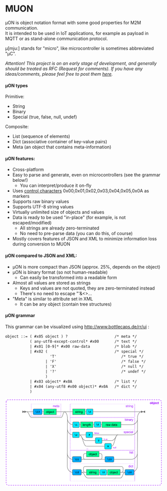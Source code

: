 # MUON
µON is object notation format with some good properties for M2M communication.  
It is intended to be used in IoT applications, for example as payload in MQTT or as stand-alone communication protocol.

µ[mju:] stands for "micro", like microcontroller is sometimes abbreviated "µC".

*Attention! This project is on an early stage of development,  and generally should be treated as RFC  (Request for comments).  If you have any ideas/comments, please feel free to post them [here](https://github.com/vshymanskyy/MUON/issues/1).*

#### µON types
Primitive:
* String
* Binary
* Special (true, false, null, undef)

Composite:
* List (sequence of elements)
* Dict (associative container of key-value pairs)
* Meta (an object that contains meta-information)

#### µON features:
* Cross-platform
* Easy to parse and generate, even on microcontrollers (see the grammar below!)
  * You can interpret/produce it on-fly
* Uses [control characters](http://en.wikipedia.org/wiki/Control_character) 0x00,0x01,0x02,0x03,0x04,0x05,0x0A as markers
* Supports raw binary values
* Supports UTF-8 string values
* Virtually unlimited size of objects and values
* Data is ready to be used "in-place" (for example, is not escaped/modified)
  * All strings are already zero-terminated
  * No need to pre-parse data (you can do this, of course)
* Mostly covers features of JSON and XML to minimize information loss during conversion to MUON

#### µON compared to JSON and XML:
* µON is more compact than JSON (approx. 25%, depends on the object)
* µON is binary format (so not human-readable)
  * Can easily be transformed into a readable form
* Almost all values are stored as strings
  * Keys and values are not quoted, they are zero-terminated instead
  * There's no need to escape "'&<>...
* "Meta" is similar to attribute set in XML
  * It can be any object (contain tree structures)

#### µON grammar
This grammar can be visualized using http://www.bottlecaps.de/rr/ui :

```
object ::= ( #x05 object ) ?                     /* meta */
           ( any-utf8-except-control* #x00       /* text */
           | #x01 [0-9]* #x00 raw-data           /* blob */
           | #x02 (                              /* special */
                    'T'                             /* true */
                  | 'F'                             /* false */
                  | 'X'                             /* null */
                  | '?'                             /* undef */
                  )
           | #x03 object* #x0A                   /* list */
           | #x04 (any-utf8 #x00 object)* #x0A   /* dict */
           )
```

![alt tag](docs/object.png?raw=true)

